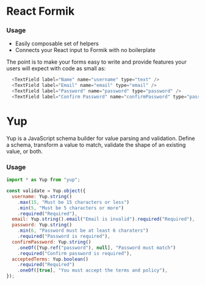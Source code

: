 # React Formik

### Usage

- Easily composable set of helpers
- Connects your React input to Formik with no boilerplate

The point is to make your forms easy to write and provide features your users will expect with code as small as:

```javascript
  <TextField label="Name" name="username" type="text" />
  <TextField label="Email" name="email" type="email" />
  <TextField label="Password" name="password" type="password" />
  <TextField label="Confirm Password" name="confirmPassword" type="password"/>
```




# Yup

Yup is a JavaScript schema builder for value parsing and validation. Define a schema, transform a value to match, validate the shape of an existing value, or both.

### Usage

```js
import * as Yup from "yup";

const validate = Yup.object({
  username: Yup.string()
    .max(15, "Must be 15 characters or less")
    .min(5, "Must be 5 characters or more")
    .required("Required"),
  email: Yup.string().email("Email is invalid").required("Required"),
  password: Yup.string()
    .min(6, "Password must be at least 6 charaters")
    .required("Password is required"),
  confirmPassword: Yup.string()
    .oneOf([Yup.ref("password"), null], "Password must match")
    .required("Confirm password is required"),
  acceptedTerms: Yup.boolean()
    .required("Required")
    .oneOf([true], "You must accept the terms and policy"),
});
```
